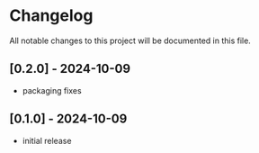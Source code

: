 # Changelog

All notable changes to this project will be documented in this file.

## [0.2.0] - 2024-10-09
- packaging fixes

## [0.1.0] - 2024-10-09
- initial release
